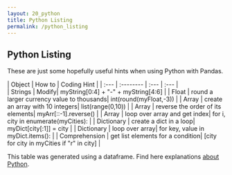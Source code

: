 ```yaml
---
layout: 20_python
title: Python Listing
permalink: /python_listing
---
```


## Python Listing

These are just some hopefully useful hints when using Python with Pandas.

|  Object |  How to | Coding Hint | 
| :---            |    :--------   |  :--- |  :--- |  
| Strings | Modify| myString[0:4] + "-" + myString[4:6] |
| Float | round a larger currency value to thousands| int(round(myFloat,-3)) |
| Array | create an array with 10 integers| list(range(0,10)) |
| Array | reverse the order of its elements| myArr[::-1].reverse() |
| Array | loop over array and get index| for i, city in enumerate(myCities): |
| Dictionary | create a dict in a loop| myDict[city[:1]] = city |
| Dictionary | loop over array| for key, value in myDict.items(): |
| Comprehension | get list elements for a condition| [city for city in myCities if "r" in city] |

This table was generated using a dataframe. Find here explanations [about Python](python_about).

